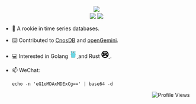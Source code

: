 <div align="center">
  <img src= "https://readme-typing-svg.herokuapp.com?color=A5CAA&center=true&lines=Hello!+I'm+xmh1011." />
</div>

<div align="center">
  <span>  </span>
  <img height="170px" src="https://github-readme-stats.vercel.app/api?username=xmh1011&include_all_commits=true&count_private=true&show_icons=true" />
  <span>  </span>
  <img height="170px" src="https://github-readme-stats.vercel.app/api/top-langs/?username=xmh1011&layout=compact&langs_count=8" />
  <span>  </span>
</div>

<div style="position: relative;">
  
- 🤖 A rookie in time series databases.
- ⌨️ Contributed to [CnosDB](https://github.com/cnosdb/cnosdb) and [openGemini](https://github.com/openGemini/openGemini).
- 💻 Interested in Golang <a href="https://www.golang.org" target="_blank" rel="noreferrer"> <img src="https://raw.githubusercontent.com/devicons/devicon/master/icons/go/go-original.svg" alt="go" width="20" height="20"/> </a> and Rust <a href="https://www.rust-lang.org" target="_blank" rel="noreferrer"> <img src="https://raw.githubusercontent.com/devicons/devicon/master/icons/rust/rust-plain.svg" alt="rust" width="20" height="20"/> </a>.
- 📫 WeChat:
  
  ```shell
  echo -n 'eG1oMDAxMDExCg==' | base64 -d
  ```

<div align="right">
  <img src="https://komarev.com/ghpvc/?username=xmh1011&color=brightgreen" alt="Profile Views" />
</div>
